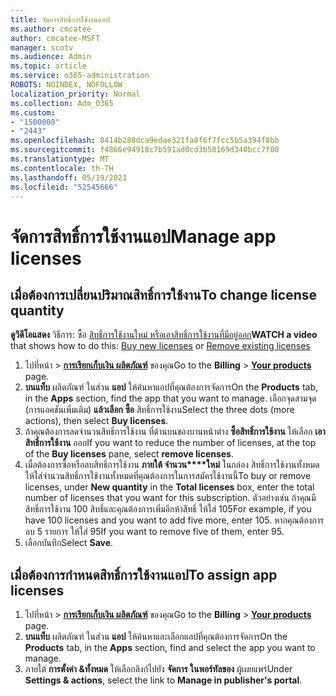 ```yaml
---
title: จัดการสิทธิ์การใช้งานแอป
ms.author: cmcatee
author: cmcatee-MSFT
manager: scotv
ms.audience: Admin
ms.topic: article
ms.service: o365-administration
ROBOTS: NOINDEX, NOFOLLOW
localization_priority: Normal
ms.collection: Adm_O365
ms.custom:
- "1500008"
- "2443"
ms.openlocfilehash: 8414b288dca9edae321fa0f6f7fcc5b5a394f8bb
ms.sourcegitcommit: f4866e94918c7b591ad0cd3b58169d340bcc7f00
ms.translationtype: MT
ms.contentlocale: th-TH
ms.lasthandoff: 05/19/2021
ms.locfileid: "52545666"
---
```

# <a name="manage-app-licenses"></a><span data-ttu-id="3b7fd-102">จัดการสิทธิ์การใช้งานแอป</span><span class="sxs-lookup"><span data-stu-id="3b7fd-102">Manage app licenses</span></span>

## <a name="to-change-license-quantity"></a><span data-ttu-id="3b7fd-103">เมื่อต้องการเปลี่ยนปริมาณสิทธิ์การใช้งาน</span><span class="sxs-lookup"><span data-stu-id="3b7fd-103">To change license quantity</span></span>

<span data-ttu-id="3b7fd-104">**ดูวิดีโอแสดง** วิธีการ: ซื้อ [สิทธิ์การใช้งานใหม่ หรือ](https://go.microsoft.com/fwlink/p/?linkid=2154857)[เอาสิทธิ์การใช้งานที่มีอยู่ออก](https://go.microsoft.com/fwlink/p/?linkid=2154938)</span><span class="sxs-lookup"><span data-stu-id="3b7fd-104">**WATCH a video** that shows how to do this: [Buy new licenses](https://go.microsoft.com/fwlink/p/?linkid=2154857) or [Remove existing licenses](https://go.microsoft.com/fwlink/p/?linkid=2154938)</span></span>

1. <span data-ttu-id="3b7fd-105">ไปที่หน้า  >  **[การเรียกเก็บเงิน ผลิตภัณฑ์](https://go.microsoft.com/fwlink/p/?linkid=842054)** ของคุณ</span><span class="sxs-lookup"><span data-stu-id="3b7fd-105">Go to the **Billing** > **[Your products](https://go.microsoft.com/fwlink/p/?linkid=842054)** page.</span></span>
2. <span data-ttu-id="3b7fd-106">**บนแท็บ** ผลิตภัณฑ์ ในส่วน **แอป** ให้ค้นหาแอปที่คุณต้องการจัดการ</span><span class="sxs-lookup"><span data-stu-id="3b7fd-106">On the **Products** tab, in the **Apps** section, find the app that you want to manage.</span></span> <span data-ttu-id="3b7fd-107">เลือกจุดสามจุด (การแอคชันเพิ่มเติม) **แล้วเลือก ซื้อ** สิทธิ์การใช้งาน</span><span class="sxs-lookup"><span data-stu-id="3b7fd-107">Select the three dots (more actions), then select **Buy licenses**.</span></span>
3. <span data-ttu-id="3b7fd-108">ถ้าคุณต้องการลดจํานวนสิทธิ์การใช้งาน ที่ด้านบนของบานหน้าต่าง **ซื้อสิทธิ์การใช้งาน** ให้เลือก **เอาสิทธิ์การใช้งาน** ออก</span><span class="sxs-lookup"><span data-stu-id="3b7fd-108">If you want to reduce the number of licenses, at the top of the **Buy licenses** pane, select **remove licenses**.</span></span>
4. <span data-ttu-id="3b7fd-109">เมื่อต้องการซื้อหรือลบสิทธิ์การใช้งาน **ภายใต้ จํานวน\*\*\*\*ใหม่** ในกล่อง สิทธิ์การใช้งานทั้งหมด ให้ใส่จํานวนสิทธิ์การใช้งานทั้งหมดที่คุณต้องการในการสมัครใช้งานนี้</span><span class="sxs-lookup"><span data-stu-id="3b7fd-109">To buy or remove licenses, under **New quantity** in the **Total licenses** box, enter the total number of licenses that you want for this subscription.</span></span> <span data-ttu-id="3b7fd-110">ตัวอย่างเช่น ถ้าคุณมีสิทธิ์การใช้งาน 100 สิทธิ์และคุณต้องการเพิ่มอีกห้าสิทธิ์ ให้ใส่ 105</span><span class="sxs-lookup"><span data-stu-id="3b7fd-110">For example, if you have 100 licenses and you want to add five more, enter 105.</span></span> <span data-ttu-id="3b7fd-111">หากคุณต้องการลบ 5 รายการ ให้ใส่ 95</span><span class="sxs-lookup"><span data-stu-id="3b7fd-111">If you want to remove five of them, enter 95.</span></span>
5. <span data-ttu-id="3b7fd-112">เลือกบันทึก</span><span class="sxs-lookup"><span data-stu-id="3b7fd-112">Select **Save**.</span></span>

## <a name="to-assign-app-licenses"></a><span data-ttu-id="3b7fd-113">เมื่อต้องการกําหนดสิทธิ์การใช้งานแอป</span><span class="sxs-lookup"><span data-stu-id="3b7fd-113">To assign app licenses</span></span>

1. <span data-ttu-id="3b7fd-114">ไปที่หน้า  >  **[การเรียกเก็บเงิน ผลิตภัณฑ์](https://go.microsoft.com/fwlink/p/?linkid=842054)** ของคุณ</span><span class="sxs-lookup"><span data-stu-id="3b7fd-114">Go to the **Billing** > **[Your products](https://go.microsoft.com/fwlink/p/?linkid=842054)** page.</span></span>
2. <span data-ttu-id="3b7fd-115">**บนแท็บ** ผลิตภัณฑ์ ในส่วน **แอป** ให้ค้นหาและเลือกแอปที่คุณต้องการจัดการ</span><span class="sxs-lookup"><span data-stu-id="3b7fd-115">On the **Products** tab, in the **Apps** section, find and select the app you want to manage.</span></span>
3. <span data-ttu-id="3b7fd-116">ภายใต้ **การตั้งค่า &ทั้งหมด** ให้เลือกลิงก์ไปยัง **จัดการ ในพอร์ทัลของ** ผู้เผยแพร่</span><span class="sxs-lookup"><span data-stu-id="3b7fd-116">Under **Settings & actions**, select the link to **Manage in publisher's portal**.</span></span>